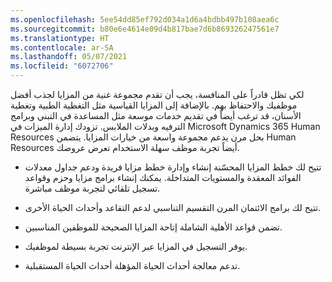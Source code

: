 ```yaml
---
ms.openlocfilehash: 5ee54dd85ef792d034a1d6a4bdbb497b108aea6c
ms.sourcegitcommit: b80e6e4614e09d4b817bae7d6b869326247561e7
ms.translationtype: HT
ms.contentlocale: ar-SA
ms.lasthandoff: 05/07/2021
ms.locfileid: "6072706"
---
```

لكي تظل قادراً على المنافسة، يجب أن تقدم مجموعة غنية من المزايا لجذب أفضل موظفيك والاحتفاظ بهم. بالإضافة إلى المزايا القياسية مثل التغطية الطبية وتغطية الأسنان، قد ترغب أيضاً في تقديم خدمات موسعة مثل المساعدة في التبني وبرامج الترفيه وبدلات الملابس. تزودك إدارة الميزات في Microsoft Dynamics 365 Human Resources بحل مرن يدعم مجموعة واسعة من خيارات المزايا. يتضمن Human Resources أيضاً تجربة موظف سهلة الاستخدام تعرض عروضك.

- تتيح لك خطط المزايا المحسّنة إنشاء وإدارة خطط مزايا فريدة ودعم جداول معدلات الفوائد المعقدة والمستويات المتداخلة. يمكنك إنشاء برامج مزايا وحزم وقواعد تسجيل تلقائي لتجربة موظف مباشرة.

- تتيح لك برامج الائتمان المرن التقسيم التناسبي لدعم التقاعد وأحداث الحياة الأخرى.

- تضمن قواعد الأهلية الشاملة إتاحة المزايا الصحيحة للموظفين المناسبين.

- يوفر التسجيل في المزايا عبر الإنترنت تجربة بسيطة لموظفيك.

- تدعم معالجة أحداث الحياة المؤهلة أحداث الحياة المستقبلية.
